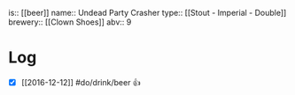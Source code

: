is:: [[beer]]
name:: Undead Party Crasher
type:: [[Stout - Imperial - Double]]
brewery:: [[Clown Shoes]]
abv:: 9

# Log
- [x] [[2016-12-12]] #do/drink/beer 👍

